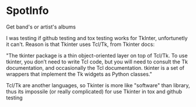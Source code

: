 # SpotInfo
Get band's or artist's albums

I was testing if github testing and tox testing works for TkInter, unfortunetly it can't.
Reason is that Tkinter uses Tcl/Tk, from Tkinter docs:

"The tkinter package is a thin object-oriented layer on top of Tcl/Tk.
To use tkinter, you don’t need to write Tcl code, but you will need to
consult the Tk documentation, and occasionally the Tcl documentation. 
tkinter is a set of wrappers that implement the Tk widgets as Python classes."

Tcl/Tk are another languages, so Tkinter is more like "software" than library, thus its impossile (or really complicated) for use Tkinter in tox and github testing
